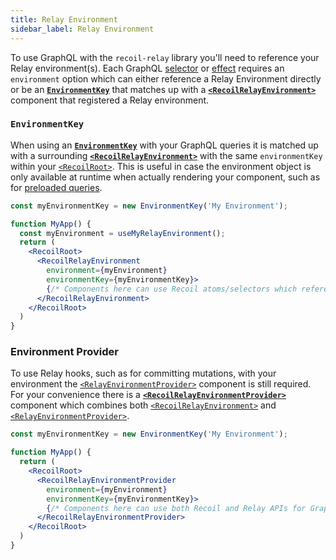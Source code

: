 ```yaml
---
title: Relay Environment
sidebar_label: Relay Environment
---
```


To use GraphQL with the `recoil-relay` library you'll need to reference your Relay environment(s).  Each GraphQL [selector](/docs/recoil-relay/graphql-queries) or [effect](/docs/recoil-relay/graphql-effects) requires an `environment` option which can either reference a Relay Environment directly or be an [**`EnvironmentKey`**](/docs/recoil-relay/api/EnvironmentKey) that matches up with a [**`<RecoilRelayEnvironment>`**](/docs/recoil-relay/api/RecoilRelayEnvironment) component that registered a Relay environment.

### `EnvironmentKey`

When using an [**`EnvironmentKey`**](/docs/recoil-relay/api/EnvironmentKey) with your GraphQL queries it is matched up with a surrounding [**`<RecoilRelayEnvironment>`**](/docs/recoil-relay/api/RecoilRelayEnvironment) with the same `environmentKey` within your [`<RecoilRoot>`](/docs/api-reference/core/RecoilRoot).  This is useful in case the environment object is only available at runtime when actually rendering your component, such as for [preloaded queries](/docs/recoil-relay/graphql-queries#preloaded-graphql).

```jsx
const myEnvironmentKey = new EnvironmentKey('My Environment');

function MyApp() {
  const myEnvironment = useMyRelayEnvironment();
  return (
    <RecoilRoot>
      <RecoilRelayEnvironment
        environment={myEnvironment}
        environmentKey={myEnvironmentKey}>
        {/* Components here can use Recoil atoms/selectors which reference myEnvironmentKey */}
      </RecoilRelayEnvironment>
    </RecoilRoot>
  )
}
```

### Environment Provider

To use Relay hooks, such as for committing mutations, with your environment the [`<RelayEnvironmentProvider>`](https://relay.dev/docs/api-reference/relay-environment-provider) component is still required.  For your convenience there is a [**`<RecoilRelayEnvironmentProvider>`**](/docs/recoil-relay/api/RecoilRelayEnvironmentProvider) component which combines both [`<RecoilRelayEnvironment>`](/docs/recoil-relay/api/RecoilRelayEnvironment) and [`<RelayEnvironmentProvider>`](https://relay.dev/docs/api-reference/relay-environment-provider).

```jsx
const myEnvironmentKey = new EnvironmentKey('My Environment');

function MyApp() {
  return (
    <RecoilRoot>
      <RecoilRelayEnvironmentProvider
        environment={myEnvironment}
        environmentKey={myEnvironmentKey}>
        {/* Components here can use both Recoil and Relay APIs for GraphQL */}
      </RecoilRelayEnvironmentProvider>
    </RecoilRoot>
  )
}
```
